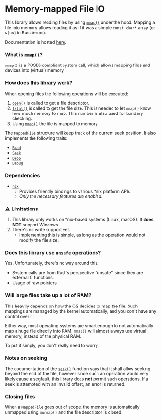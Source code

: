 # Memory-mapped File IO

This library allows reading files by using [`mmap()`](https://en.wikipedia.org/wiki/Mmap) under the hood.
Mapping a file into memory allows reading it as if it was a simple `const char*` array (or `&[u8]` in Rust terms).

Documentation is hosted [here](https://br0kenpixel.github.io/mapped_fileio/mapped_fileio/).

### What is [`mmap()`](https://en.wikipedia.org/wiki/Mmap)?
`mmap()` is a POSIX-compliant system call, which allows mapping files and devices into (virtual) memory.

### How does this library work?
When opening files the following operations will be executed:
1. [`open()`](https://man7.org/linux/man-pages/man2/open.2.html) is called to get a file descriptor.
2. [`fstat()`](https://linux.die.net/man/2/fstat) is called to get the file size. This is needed to let `mmap()` know how much memory to map. This number is also used for bondary checking.
2. Using [`mmap()`](https://en.wikipedia.org/wiki/Mmap) the file is mapped to memory.

The `MappedFile` structure will keep track of the current seek position.
It also implements the following traits:
- [`Read`](https://doc.rust-lang.org/std/io/trait.Read.html)
- [`Seek`](https://doc.rust-lang.org/std/io/trait.Seek.html)
- [`Drop`](https://doc.rust-lang.org/std/ops/trait.Drop.html)
- [`Debug`](https://doc.rust-lang.org/std/fmt/trait.Debug.html)

### Dependencies
- [`nix`](https://crates.io/crates/nix)
    - Provides friendly bindings to various *nix platform APIs
    - *Only the necessary features are enabled.*

### ⚠️ Limitations
1. This library only works on *nix-based systems (Linux, macOS). It __does NOT__ support Windows.
2. There's no write support yet.
    - Implementing this is simple, as long as the operation would not modify the file size.

### Does this library use `unsafe` operations?
Yes. Unfortunately, there's no way around this.
- System calls are from Rust's perspective "unsafe", since they are external C functions.
- Usage of raw pointers

### Will large files take up a lot of RAM?
This heavily depends on how the OS decides to map the file. Such mappings are managed by the kernel automatically, and you don't have any control over it.

Either way, most operating systems are smart enough to not automatically map a huge file directly into RAM. `mmap()` will almost always use virtual memory, instead of the physical RAM.

To put it simply, you don't really need to worry.

### Notes on seeking
The documentation of the [`seek()`](https://doc.rust-lang.org/std/io/trait.Seek.html#tymethod.seek) function says that it shall allow
seeking beyond the end of the file, however since such an operation would very likely cause a segfault, this library does __not__ permit such operations. If a seek is attempted with an invalid offset, an error is returned.
### Closing files
When a `MappedFile` goes out of scope, the memory is automatically unmapped using `munmap()` and the file descriptor is closed.